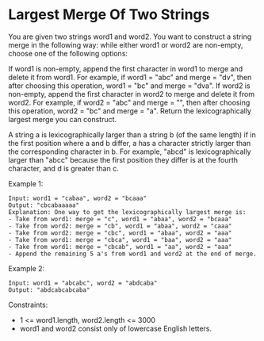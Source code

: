 #  Largest Merge Of Two Strings

You are given two strings word1 and word2. You want to construct a string merge in the following way: while either word1 or word2 are non-empty, choose one of the following options:

If word1 is non-empty, append the first character in word1 to merge and delete it from word1.
For example, if word1 = "abc" and merge = "dv", then after choosing this operation, word1 = "bc" and merge = "dva".
If word2 is non-empty, append the first character in word2 to merge and delete it from word2.
For example, if word2 = "abc" and merge = "", then after choosing this operation, word2 = "bc" and merge = "a".
Return the lexicographically largest merge you can construct.

A string a is lexicographically larger than a string b (of the same length) if in the first position where a and b differ, a has a character strictly larger than the corresponding character in b. For example, "abcd" is lexicographically larger than "abcc" because the first position they differ is at the fourth character, and d is greater than c.

 

Example 1:

    Input: word1 = "cabaa", word2 = "bcaaa"
    Output: "cbcabaaaaa"
    Explanation: One way to get the lexicographically largest merge is:
    - Take from word1: merge = "c", word1 = "abaa", word2 = "bcaaa"
    - Take from word2: merge = "cb", word1 = "abaa", word2 = "caaa"
    - Take from word2: merge = "cbc", word1 = "abaa", word2 = "aaa"
    - Take from word1: merge = "cbca", word1 = "baa", word2 = "aaa"
    - Take from word1: merge = "cbcab", word1 = "aa", word2 = "aaa"
    - Append the remaining 5 a's from word1 and word2 at the end of merge.
Example 2:
    
    Input: word1 = "abcabc", word2 = "abdcaba"
    Output: "abdcabcabcaba"
 

Constraints:

- 1 <= word1.length, word2.length <= 3000
- word1 and word2 consist only of lowercase English letters.
